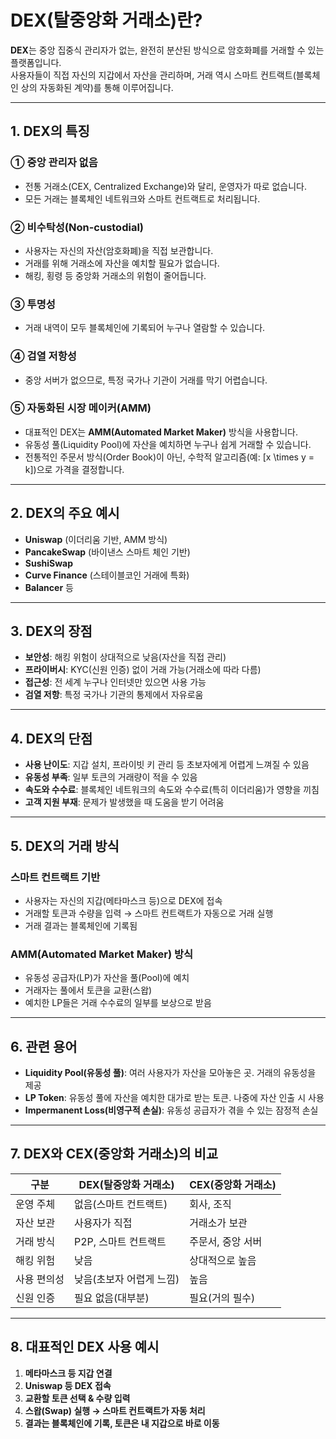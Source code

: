 
# DEX(탈중앙화 거래소)란?

**DEX**는 중앙 집중식 관리자가 없는, 완전히 분산된 방식으로 암호화폐를 거래할 수 있는 플랫폼입니다.  
사용자들이 직접 자신의 지갑에서 자산을 관리하며, 거래 역시 스마트 컨트랙트(블록체인 상의 자동화된 계약)를 통해 이루어집니다.

---

## 1. **DEX의 특징**

### ① **중앙 관리자 없음**
- 전통 거래소(CEX, Centralized Exchange)와 달리, 운영자가 따로 없습니다.
- 모든 거래는 블록체인 네트워크와 스마트 컨트랙트로 처리됩니다.

### ② **비수탁성(Non-custodial)**
- 사용자는 자신의 자산(암호화폐)을 직접 보관합니다.
- 거래를 위해 거래소에 자산을 예치할 필요가 없습니다.
- 해킹, 횡령 등 중앙화 거래소의 위험이 줄어듭니다.

### ③ **투명성**
- 거래 내역이 모두 블록체인에 기록되어 누구나 열람할 수 있습니다.

### ④ **검열 저항성**
- 중앙 서버가 없으므로, 특정 국가나 기관이 거래를 막기 어렵습니다.

### ⑤ **자동화된 시장 메이커(AMM)**
- 대표적인 DEX는 **AMM(Automated Market Maker)** 방식을 사용합니다.
- 유동성 풀(Liquidity Pool)에 자산을 예치하면 누구나 쉽게 거래할 수 있습니다.
- 전통적인 주문서 방식(Order Book)이 아닌, 수학적 알고리즘(예: \[x \times y = k\])으로 가격을 결정합니다.

---

## 2. **DEX의 주요 예시**

- **Uniswap** (이더리움 기반, AMM 방식)
- **PancakeSwap** (바이낸스 스마트 체인 기반)
- **SushiSwap**
- **Curve Finance** (스테이블코인 거래에 특화)
- **Balancer** 등

---

## 3. **DEX의 장점**

- **보안성**: 해킹 위험이 상대적으로 낮음(자산을 직접 관리)
- **프라이버시**: KYC(신원 인증) 없이 거래 가능(거래소에 따라 다름)
- **접근성**: 전 세계 누구나 인터넷만 있으면 사용 가능
- **검열 저항**: 특정 국가나 기관의 통제에서 자유로움

---

## 4. **DEX의 단점**

- **사용 난이도**: 지갑 설치, 프라이빗 키 관리 등 초보자에게 어렵게 느껴질 수 있음
- **유동성 부족**: 일부 토큰의 거래량이 적을 수 있음
- **속도와 수수료**: 블록체인 네트워크의 속도와 수수료(특히 이더리움)가 영향을 끼침
- **고객 지원 부재**: 문제가 발생했을 때 도움을 받기 어려움

---

## 5. **DEX의 거래 방식**

### **스마트 컨트랙트 기반**
- 사용자는 자신의 지갑(메타마스크 등)으로 DEX에 접속
- 거래할 토큰과 수량을 입력 → 스마트 컨트랙트가 자동으로 거래 실행
- 거래 결과는 블록체인에 기록됨

### **AMM(Automated Market Maker) 방식**
- 유동성 공급자(LP)가 자산을 풀(Pool)에 예치
- 거래자는 풀에서 토큰을 교환(스왑)
- 예치한 LP들은 거래 수수료의 일부를 보상으로 받음

---

## 6. **관련 용어**

- **Liquidity Pool(유동성 풀)**: 여러 사용자가 자산을 모아놓은 곳. 거래의 유동성을 제공
- **LP Token**: 유동성 풀에 자산을 예치한 대가로 받는 토큰. 나중에 자산 인출 시 사용
- **Impermanent Loss(비영구적 손실)**: 유동성 공급자가 겪을 수 있는 잠정적 손실

---

## 7. **DEX와 CEX(중앙화 거래소)의 비교**

| 구분           | DEX(탈중앙화 거래소)      | CEX(중앙화 거래소)        |
|----------------|--------------------------|--------------------------|
| 운영 주체      | 없음(스마트 컨트랙트)     | 회사, 조직                |
| 자산 보관      | 사용자가 직접             | 거래소가 보관             |
| 거래 방식      | P2P, 스마트 컨트랙트      | 주문서, 중앙 서버         |
| 해킹 위험      | 낮음                      | 상대적으로 높음           |
| 사용 편의성    | 낮음(초보자 어렵게 느낌)  | 높음                      |
| 신원 인증      | 필요 없음(대부분)         | 필요(거의 필수)           |

---

## 8. **대표적인 DEX 사용 예시**

1. **메타마스크 등 지갑 연결**
2. **Uniswap 등 DEX 접속**
3. **교환할 토큰 선택 & 수량 입력**
4. **스왑(Swap) 실행 → 스마트 컨트랙트가 자동 처리**
5. **결과는 블록체인에 기록, 토큰은 내 지갑으로 바로 이동**
